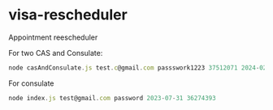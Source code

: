 # visa-rescheduler
Appointment reescheduler

For two CAS and Consulate:
```javascript
node casAndConsulate.js test.c@gmail.com passswork1223 37512071 2024-02-05 2024-01-30
```

For consulate
```javascript
node index.js test@gmail.com password 2023-07-31 36274393
```
